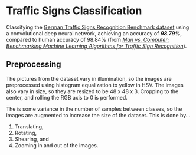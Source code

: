 # Traffic Signs Classification
Classifying the [German Traffic Signs Recognition Benchmark dataset](http://benchmark.ini.rub.de/?section=gtsrb&subsection=dataset) using a convolutional deep neural network, achieving an accuracy of <b><i>98.79%</b></i>, compared to human accuracy of 98.84% (from <i>[Man vs. Computer: Benchmarking Machine Learning Algorithms for Traffic Sign Recognition](https://www.ini.rub.de/upload/file/1470692859_c57fac98ca9d02ac701c/stallkampetal_gtsrb_nn_si2012.pdf)</i>).

## Preprocessing

The pictures from the dataset vary in illumination, so the images are preprocessed using histogram equalization to yellow in HSV. The images also vary in size, so they are resized to be 48 x 48 x 3. Cropping to the center, and rolling the RGB axis to 0 is performed.

The is some variance in the number of samples between classes, so the images are augmented to increase the size of the dataset. This is done by...

1. Translating,
2. Rotating,
3. Shearing, and
4. Zooming in and out of the images.
